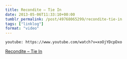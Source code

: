 ```yaml
---
title: Recondite – Tie In
date: 2013-05-06T11:33:10+00:00
tumblr_permalink: /post/49768065299/recondite-tie-in
tags: ["linklog"]
format: "video"
---
```


`youtube: https://www.youtube.com/watch?v=xoOjYDcpDxo`

[Recondite &#8211; Tie In][1]

[1]: https://www.youtube.com/watch?v=xoOjYDcpDxo
